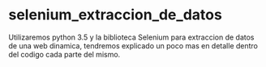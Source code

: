 # selenium_extraccion_de_datos

Utilizaremos python 3.5 y la biblioteca Selenium para extraccion de datos de una web dinamica, tendremos explicado un poco mas en detalle dentro del codigo cada parte del mismo.
